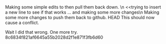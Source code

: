 Making some simple edits to then pull them back down. \n <<trying to insert a new line to see if that works ... and making some more changes\n
Making some more changes to push them back to github. HEAD
This should now cause a conflict.


Wait I did that wrong. One more try. 
 8c6834f821af6645a55b2028d2f1e871f3fb6d60
